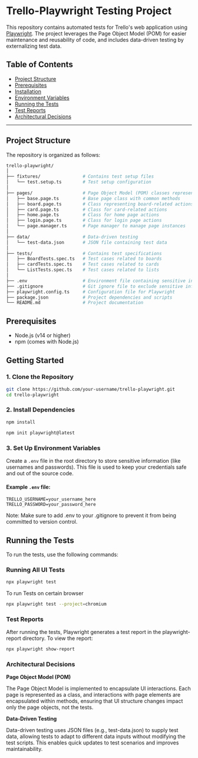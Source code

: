 # Trello-Playwright Testing Project

This repository contains automated tests for Trello's web application using [Playwright](https://playwright.dev/). The project leverages the Page Object Model (POM) for easier maintenance and reusability of code, and includes data-driven testing by externalizing test data.

## Table of Contents

- [Project Structure](#project-structure)
- [Prerequisites](#prerequisites)
- [Installation](#installation)
- [Environment Variables](#environment-variables)
- [Running the Tests](#running-the-tests)
- [Test Reports](#test-reports)
- [Architectural Decisions](#architectural-decisions)


---

## Project Structure

The repository is organized as follows:

```bash
trello-playwright/
│
├── fixtures/                # Contains test setup files
│   └── test.setup.ts        # Test setup configuration
│
├── pages/                   # Page Object Model (POM) classes representing different pages of the Trello app
│   ├── base.page.ts         # Base page class with common methods
│   ├── board.page.ts        # Class representing board-related actions
│   ├── card.page.ts         # Class for card-related actions
│   ├── home.page.ts         # Class for home page actions
│   ├── login.page.ts        # Class for login page actions
│   └── page.manager.ts      # Page manager to manage page instances
│
├── data/                    # Data-driven testing
│   └── test-data.json       # JSON file containing test data
│
├── tests/                   # Contains test specifications
│   ├── BoardTests.spec.ts   # Test cases related to boards
│   ├── cardTests.spec.ts    # Test cases related to cards
│   └── ListTests.spec.ts    # Test cases related to lists
│
├── .env                     # Environment file containing sensitive information (e.g., credentials)
├── .gitignore               # Git ignore file to exclude sensitive information and unnecessary files from version control
├── playwright.config.ts     # Configuration file for Playwright
├── package.json             # Project dependencies and scripts
└── README.md                # Project documentation
```

## Prerequisites

- Node.js (v14 or higher)
- npm (comes with Node.js)

## Getting Started

### 1. Clone the Repository

```bash
git clone https://github.com/your-username/trello-playwright.git
cd trello-playwright
```

### 2. Install Dependencies

```bash
npm install
```

```bash
npm init playwright@latest
```

### 3. Set Up Environment Variables

Create a `.env` file in the root directory to store sensitive information (like usernames and passwords). This file is used to keep your credentials safe and out of the source code.

#### Example `.env` file:

```plaintext
TRELLO_USERNAME=your_username_here
TRELLO_PASSWORD=your_password_here
```
Note: Make sure to add .env to your .gitignore to prevent it from being committed to version control.

## Running the Tests

To run the tests, use the following commands:

### Running All UI Tests

```bash
npx playwright test 
```

To run Tests on certain browser

```bash
npx playwright test --project=chromium
```
### Test Reports

After running the tests, Playwright generates a test report in the playwright-report directory. To view the report:
```bash
npx playwright show-report
```

### Architectural Decisions

**Page Object Model (POM)**

The Page Object Model is implemented to encapsulate UI interactions. Each page is represented as a class, and interactions with page elements are encapsulated within methods, ensuring that UI structure changes impact only the page objects, not the tests.


**Data-Driven Testing**

Data-driven testing uses JSON files (e.g., test-data.json) to supply test data, allowing tests to adapt to different data inputs without modifying the test scripts. This enables quick updates to test scenarios and improves maintainability.
